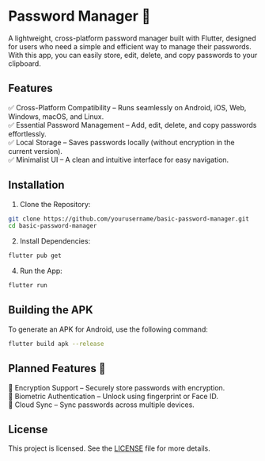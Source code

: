 # Password Manager 🔐  

A lightweight, cross-platform password manager built with Flutter, designed for users who need a simple and efficient way to manage their passwords. With this app, you can easily store, edit, delete, and copy passwords to your clipboard.  

## Features  
✅ Cross-Platform Compatibility – Runs seamlessly on Android, iOS, Web, Windows, macOS, and Linux.  
✅ Essential Password Management – Add, edit, delete, and copy passwords effortlessly.  
✅ Local Storage – Saves passwords locally (without encryption in the current version).  
✅ Minimalist UI – A clean and intuitive interface for easy navigation.  

## Installation  
1. Clone the Repository:
```bash 
git clone https://github.com/yourusername/basic-password-manager.git
cd basic-password-manager
```
   2. Install Dependencies:  
```bash
flutter pub get
```
   4. Run the App:  
```bash
flutter run
```

## Building the APK  
To generate an APK for Android, use the following command:  
```bash
flutter build apk --release
```

## Planned Features 🚀  
🔹 Encryption Support – Securely store passwords with encryption.  
🔹 Biometric Authentication – Unlock using fingerprint or Face ID.  
🔹 Cloud Sync – Sync passwords across multiple devices.  

## License  
This project is licensed. See the [LICENSE]() file for more details.